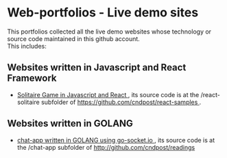 <h1>Web-portfolios - Live demo sites </h1>
This portfolios collected all the live demo websites whose technology or source code maintained in this github account.
<br>
This includes:
<br>
<h2>Websites written in Javascript and React Framework </h2>
<ul>
<li>
<a href="http://webportfolio.n2k.net:8080" >Solitaire Game in Javascript and React </a>, its source code is at
the /react-solitaire subfolder of <a href="https://github.com/cndpost/react-samples/"> https://github.com/cndpost/react-samples </a>. 
</li>
</ul>
<h2>Websites written in GOLANG </h2>
<ul>
<li>
<a href="http://webportfolio.n2k.net:5000" >chat-app written in GOLANG using go-socket.io </a>,  its source code is at
the /chat-app subfolder of <a href="https://github.com/cndpost/readings/"> http://github.com/cndpost/readings </a>
</li>
</ul>



